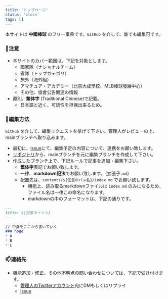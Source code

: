 ```yaml
---
title: 'トップページ'
status: 'close'
tags: []
---
```


本サイトは **中國棒球** のフリー事典です。`GitHub` を介して、誰でも編集可です。

### :rotating_light:注意

- 本サイトのカバー範囲は、下記を対象とします。
  - 國家隊（ナショナルチーム）
  - 省隊（トップカテゴリ）
  - 旅外（海外組）
  - アマチュア・アカデミー（北京大成學校、MLB棒球發展中心）
  - その他、協會公告関連の情報
- 原則、**繁体字** (Traditional Chinese)で記載。
  - 日本語と近く、可読性を担保出来るため。

### :robot:編集方法

`GitHub` を介して、編集リクエストを挙げて下さい。管理人がレビューの上、mainブランチへ取り込みます。

- 最初に、[issue](https://github.com/prs-watch/cb-wiki/issues)にて、編集予定の内容について、連携をお願い致します。
- [リポジトリ](https://github.com/prs-watch/cb-wiki)から、mainブランチを元に編集ブランチを作成して下さい。
- 作成したブランチ上で、下記ルールで記事を追加・編集下さい。
  - **繁体字**表記でお願い致します。
  - 一律、**markdown記法**でお願い致します。（拡張子`.md`）
  - 配置先は、`contents/${任意のパス名}/index.md` でお願い致します。
    - 機能上、読み取るmarkdownファイルは `index.md` のみになるため、ファイル名は一律この命名になります。
    - markdownの中のフォーマットは、下記の通りです。

```markdown
---
title: ${記事タイトル}
---

// 中身をここから書いていく
### hoge
* A
* B
* C
```

### :mailbox:連絡先

- 機能追加・修正、その他不明点の問い合わせについては、下記で受け付けます。
  - [管理人のTwitterアカウント](https://twitter.com/hctaw_srp)宛にDMもしくはリプライ
  - [issue](https://github.com/prs-watch/cb-wiki/issues)